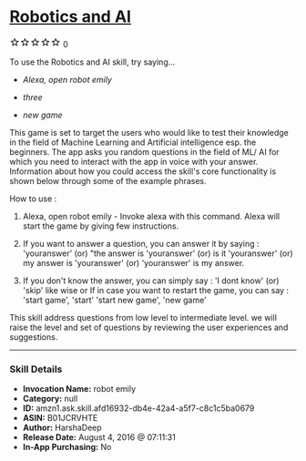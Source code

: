 # [Robotics and AI](http://alexa.amazon.com/#skills/amzn1.ask.skill.afd16932-db4e-42a4-a5f7-c8c1c5ba0679)
![0 stars](../../images/ic_star_border_black_18dp_1x.png)![0 stars](../../images/ic_star_border_black_18dp_1x.png)![0 stars](../../images/ic_star_border_black_18dp_1x.png)![0 stars](../../images/ic_star_border_black_18dp_1x.png)![0 stars](../../images/ic_star_border_black_18dp_1x.png) 0

To use the Robotics and AI skill, try saying...

* *Alexa, open robot emily*

* *three*

* *new game*

This game is set to target the users who would like to test their knowledge in the field of Machine Learning and Artificial intelligence esp. the beginners. The app asks you random questions in the field of ML/ AI for which you need to interact with the app in voice with your answer. Information about how you could access the skill's core functionality is shown below through some of the example phrases.

How to use : 

1. Alexa, open robot emily - Invoke alexa with this command. Alexa will start the game by giving few instructions.

2. If you want to answer a question, you can answer it by saying : 'youranswer' (or) "the answer is 'youranswer' (or) is it 'youranswer' (or) my answer is 'youranswer' (or) 'youranswer' is my answer.

3. If you don't know the answer, you can simply say : 'I dont know' (or) 'skip' like wise or If in case you want to restart the game, you can say : 'start game', 'start' 'start new game', 'new game'

This skill address questions from low level to intermediate level. we will raise the level and set of questions by reviewing the user experiences and suggestions.

***

### Skill Details

* **Invocation Name:** robot emily
* **Category:** null
* **ID:** amzn1.ask.skill.afd16932-db4e-42a4-a5f7-c8c1c5ba0679
* **ASIN:** B01JCRVHTE
* **Author:** HarshaDeep
* **Release Date:** August 4, 2016 @ 07:11:31
* **In-App Purchasing:** No
